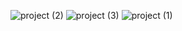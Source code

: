 ![project (2)](https://github.com/user-attachments/assets/6a36f068-6270-4496-be10-8f06586cca86)
![project (3)](https://github.com/user-attachments/assets/bf7b83e4-3838-4f43-a7f1-c87ecd8daee2)
![project (1)](https://github.com/user-attachments/assets/4d951ac5-ed00-4ec5-b6fa-97f4d3bb87fa)

